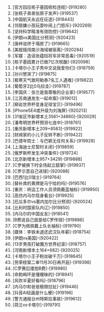 
1. [官方回应核子基因核检违规]-[919280]
1. [张核子弟弟张原子发声]-[919537]
1. [中国航天永远在征途]-[918443]
1. [邻居嫌小孩玩耍吵闹上门怒斥]-[920269]
1. [坚持科学精准有效防控]-[919642]
1. [伊朗vs美国比分预测]-[920423]
1. [唐梓说终于塌房了]-[919665]
1. [美舰擅闯南沙海域被驱离]-[920284]
1. [军媒：造谣张蕴钰将军非常恶毒]-[920519]
1. [核子基因累计已做7亿次核酸]-[920098]
1. [卡塔尔小王子秀中文说我爱你们]-[918759]
1. [孙兴慜哭了]-[919875]
1. [极寒天气致阿勒泰7名工人遇难]-[919822]
1. [葡萄牙2比0乌拉圭]-[919787]
1. [李国庆：张兰是我尊敬的企业家]-[919577]
1. [江苏南通发生一起命案]-[919012]
1. [柳岩世界杯变身足球宝贝]-[919496]
1. [iPhoneSE4或升级为刘海屏]-[920213]
1. [31省区市新增本土3561+34860]-[920029]
1. [潘粤明世界杯预测七连中]-[918761]
1. [重庆新增本土209+8583]-[919922]
1. [财阀家的小儿子反转不断]-[919422]
1. [巴德年院士：与巴颖无任何关系]-[919928]
1. [上海迪士尼暂时关闭]-[919859]
1. [俄罗斯杯发生冲突事件]-[919724]
1. [北京新增本土957+3429]-[919888]
1. [C罗被换下时全场起立鼓掌]-[919937]
1. [C罗示意自己进球]-[920088]
1. [巴西1比0瑞士]-[919764]
1. [替补席的黄牌是马宁给的吗]-[919576]
1. [重庆：转运工作人员须佩戴蓝袖标]-[919950]
1. [高仿内马尔现身看台]-[919925]
1. [厄瓜多尔vs塞内加尔比分预测]-[920024]
1. [比利时国家队内讧]-[919850]
1. [内马尔的中国女友]-[918541]
1. [B费说自己就是给C罗传球]-[919886]
1. [C罗为佩佩戴上队长袖标]-[919790]
1. [媒体：李铁未退还武汉队年薪]-[918754]
1. [伊朗vs美国]-[920422]
1. [13岁男孩打破魔方世界纪录]-[918757]
1. [河南新增本土164+682]-[920025]
1. [卡塔尔小王子粉丝破千万]-[918645]
1. [劳荣枝案二审11月30日再开庭]-[919398]
1. [C罗赛后搂抱B费]-[919980]
1. [命韵峋环是懂暧昧的]-[918941]
1. [风吹半夏好看吗]-[918796]
1. [内马尔和爸爸极限拉扯]-[919446]
1. [抖音AI绘画是什么梗]-[919196]
1. [警方通报台州特斯拉事故]-[919612]
1. [荷兰vs卡塔尔]-[919791]